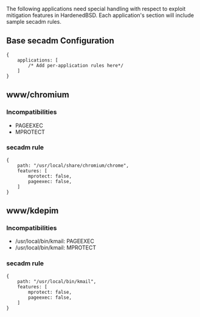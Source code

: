 The following applications need special handling with respect to exploit mitigation features in HardenedBSD. Each application's section will include sample secadm rules.

## Base secadm Configuration
    {
        applications: [
            /* Add per-application rules here*/
        ]
    }

## www/chromium
### Incompatibilities
* PAGEEXEC
* MPROTECT

### secadm rule
    {
        path: "/usr/local/share/chromium/chrome",
        features: [
            mprotect: false,
            pageexec: false,
        ]
    }

## www/kdepim
### Incompatibilities
* /usr/local/bin/kmail: PAGEEXEC
* /usr/local/bin/kmail: MPROTECT

### secadm rule
    {
        path: "/usr/local/bin/kmail",
        features: [
            mprotect: false,
            pageexec: false,
        ]
    }
